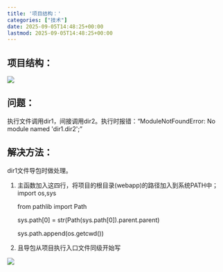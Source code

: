 ```yaml
---
title: '项目结构：'
categories: ["技术"]
date: 2025-09-05T14:48:25+00:00
lastmod: 2025-09-05T14:48:25+00:00
---
```


## 项目结构：

![](https://guangpuyun.feishu.cn/space/api/box/stream/download/asynccode/?code=N2E4ZjQ0N2I5MmEwYWExMjg1YmVmOTcyZTBhNTk1ZTlfdXlaSzZjU09wSE5mR1AyYTBuYVg1SElQcHJIUENSVWpfVG9rZW46S3AyMmI4bFN1b2VjeG54V251Q2NzMHBhbm5nXzE3NDI0NjExMTk6MTc0MjQ2NDcxOV9WNA)

## 问题：

执行文件调用dir1，间接调用dir2。执行时报错：“ModuleNotFoundError: No module named 'dir1.dir2';”

## 解决方法：

dir1文件导包时做处理。

1. 主函数加入这四行，将项目的根目录(webapp)的路径加入到系统PATH中；
   import os,sys

   from pathlib import Path

   sys.path[0] = str(Path(sys.path[0]).parent.parent)

   sys.path.append(os.getcwd())
2. 且导包从项目执行入口文件同级开始写

![](https://guangpuyun.feishu.cn/space/api/box/stream/download/asynccode/?code=MzlhZjJjZjgzNzk4YjdjNzU2ZWQ1ZDdjMjA5ODI0MDZfTzN2ZmlQOVM0a1BERU95VkY1amZ5bTFXMEJsc09pTExfVG9rZW46UlgyTmJCdHdLb0I5Z2d4VktJcmNEbDNvblljXzE3NDI0NjExMTk6MTc0MjQ2NDcxOV9WNA)

